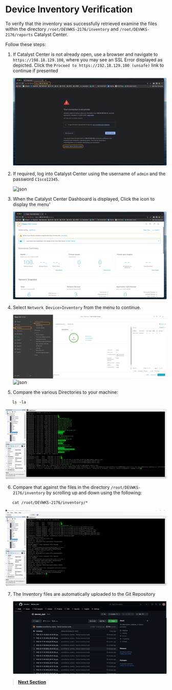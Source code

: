 # Device Inventory Verification

To verify that the inventory was successfully retrieved examine the files within the directory `/root/DEVWKS-2176/inventory` and `/root/DEVWKS-2176/reports` Catalyst Center.

Follow these steps:

1. If Catalyst Center is not already open, use a browser and navigate to `https://198.18.129.100`, where you may see an SSL Error displayed as depicted. Click the `Proceed to https://192.18.129.100 (unsafe)` link to continue if presented

   ![json](./images/DNAC-SSLERROR.png?raw=true "Import JSON")

2. If required, log into Catalyst Center using the username of `admin` and the password `C1sco12345`.

   ![json](./images/DNAC-Login.png?raw=true "Import JSON")

3. When the Catalyst Center Dashboard is displayed, Click the icon to display the menu'

   ![json](./images/DNAC-Menu.png?raw=true "Import JSON")

4. Select `Network Device>Inventory` from the menu to continue.

   ![json](./images/dnac-navigation-inventory.png?raw=true "Import JSON")
   ![json](../cicd-2-discovery/images/dnac-inventory.png?raw=true "Import JSON")

5. Compare the various Directories to your machine:

```SHELL
   ls -la 
```

   ![json](./images/Jenkins_Item_Inventory_Reports.png?raw=true "Import JSON")

6. Compare that against the files in the directory `/root/DEVWKS-2176/inventory` by scrolling up and down using the following:

```SHELL
   cat /root/DEVWKS-2176/inventory/*
```

   ![json](./images/Jenkins_Item_Inventory_Reports2.png?raw=true "Import JSON")

7. The Inventory files are automatically uploaded to the Git Repository

   ![json](./images/Jenkins_Item_GitPush.png?raw=true "Import JSON")

> [**Next Section**](06-summary.md)